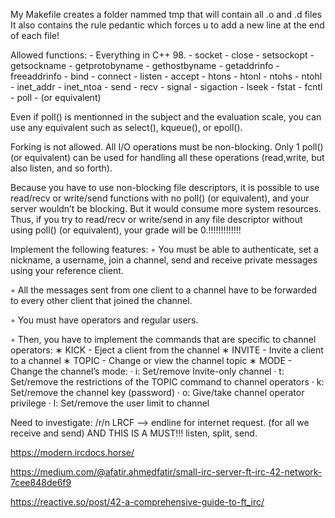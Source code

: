 My Makefile creates a folder nammed tmp that will contain all .o and .d files
It also contains the rule pedantic which forces u to add a new line at the end of each file!

Allowed functions:
	- Everything in C++ 98.
	- socket
	- close
	- setsockopt
	- getsockname
	- getprotobyname
	- gethostbyname
	- getaddrinfo
	- freeaddrinfo
	- bind
	- connect
	- listen
	- accept
	- htons
	- htonl
	- ntohs
	- ntohl
	- inet_addr
	- inet_ntoa
	- send
	- recv
	- signal
	- sigaction
	- lseek
	- fstat
	- fcntl
	- poll
	- (or equivalent)

Even if poll() is mentionned in the subject and the evaluation scale,
you can use any equivalent such as select(), kqueue(), or epoll().

Forking is not allowed. All I/O operations must be non-blocking.
	Only 1 poll() (or equivalent) can be used for handling all these operations
	(read,write, but also listen, and so forth).

Because you have to use non-blocking file descriptors, it is possible to use
read/recv or write/send functions with no poll() (or equivalent), and
your server wouldn’t be blocking. But it would consume more system resources.
Thus, if you try to read/recv or write/send in any file descriptor without using
poll() (or equivalent), your grade will be 0.!!!!!!!!!!!!!

Implement the following features:
◦ You must be able to authenticate, set a nickname, a username, join a channel,
	send and receive private messages using your reference client.

◦ All the messages sent from one client to a channel have to be forwarded to
	every other client that joined the channel.

◦ You must have operators and regular users.

◦ Then, you have to implement the commands that are specific to channel operators:
	∗ KICK - Eject a client from the channel
	∗ INVITE - Invite a client to a channel
	∗ TOPIC - Change or view the channel topic
	∗ MODE - Change the channel’s mode:
	· i: Set/remove Invite-only channel
	· t: Set/remove the restrictions of the TOPIC command to channel operators
	· k: Set/remove the channel key (password)
	· o: Give/take channel operator privilege
	· l: Set/remove the user limit to channel


Need to investigate: 
/r/n LRCF --> endline for internet request. (for all we receive and send) AND THIS IS A MUST!!! listen, split, send.


https://modern.ircdocs.horse/

https://medium.com/@afatir.ahmedfatir/small-irc-server-ft-irc-42-network-7cee848de6f9

https://reactive.so/post/42-a-comprehensive-guide-to-ft_irc/

